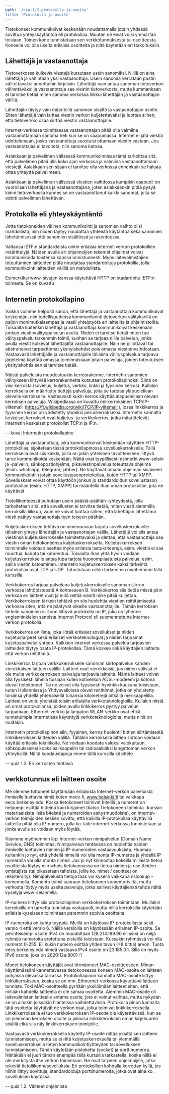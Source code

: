 ```yaml
---
path: '/osa-1/2-protokolla-ja-osoite'
title: 'Protokolla ja osoite'
---
```


<div>
<lead>Tietokoneet kommunikoivat keskenään noudattamalla jotain yhdessä sovittua yhteyskäytäntöä eli protokollaa. Muuten ne eivät voisi ymmärtää toisiaan. Toinen kone tunnistetaan sen verkkotunnuksesta tai osoitteesta. Koneella voi olla useita erilaisia osoitteita ja niitä käytetään eri tarkoituksiin.</lead>
</div>


## Lähettäjä ja vastaanottaja

Tietoverkossa kulkevia viestejä kutsutaan usein sanomiksi. Niillä on aina lähettäjä ja vähintään yksi vastaanottaja. Usein sanomia verrataan postin välitettäväksi annettuihin kirjeisiin. Lähettäjä vain antaa sanoman tietoverkon välitettäväksi ja vastaanottaja saa viestin tietoverkosta, mutta kummankaan ei tarvitse tietää miten sanoma verkossa liikkui lähettäjän ja vastaanottajan välillä.

Lähettäjän täytyy vain määritellä sanoman sisältö ja vastaanottajan osoite. Sitten lähettäjä vain laittaa viestin verkon kuljetettavaksi ja luottaa siihen, että tietoverkko osaa siirtää viestin vastaanottajalle.

Internet-verkossa toimittaessa vastaanottajan pitää olla valmiina vastaanottamaan sanoma heti kun se on saapumassa. Internet ei jätä viestiä odottelemaan, josko vastaanottaja suostuisi ottamaan viestin vastaan. Jos vastaanottajaa ei tavoiteta, niin sanoma katoaa.

Asiakkaan ja palvelimen välisessä kommunikoinnissa tämä tarkoittaa sitä, että palvelimen pitää olla koko ajan verkossa ja valmiina vastaanottamaan viestejä. Asiakkaan sen sijaan ei tarvitse olla verkossa ennenkuin se haluaa ottaa yhteyttä palvelimeen.

Asiakkaan ja palvelimen välisessä viestien vaihdossa kumpikin osapuoli on vuorollaan lähettäjänä ja vastaanottajana, joten asiakkaankin pitää pysyä kiinni tietoverkossa kunnes se on vastaanottanut kaikki sanomat, joita se odotti palvelimen lähettävän.

## Protokolla eli yhteyskäyntäntö

Jotta tietokoneiden välinen kommunikointi ja sanomien vaihto olisi mahdollista, niin niiden täytyy noudattaa ythteistä käytäntöä sekä sanomien lähettämisessä että sanomien sisällössä ja rakenteessa.

Valtaosa IETF:n standardeista onkin erilaisia internet-verkon protokollien määrittelyjä. Näiden avulla eri ohjelmoijien tekemät ohjelmat voivat kommunikoida toistensa kanssa onnistuneesti. Myös laitevalmistajien toteuttamien laitteiden pitää noudattaa standardoituja protokollia, jolla kommunikointi laitteiden välillä on mahdollista.

Esimerkiksi www-sivujen kanssa käytettävä HTTP on stadardoitu IETF:n toimesta. Se on kuvattu

## Internetin protokollapino

Vaikka voimme helposti sanoa, että lähettäjä ja vastaanottaja kommunikoivat keskenään, niin todellisuudessa kommunikointi tietoverkon välityksellä on paljon monimutkaisempaa ja vaatii yhteistyötä eri laitteilta ja ohjelmistoilta. Toisaalta kuitenkin lähettäjä ja vastaanottaja kommunikoivat keskenään jonkun viestinvälityspalvelun avulla. Niiden ei tarvitse tietää miten tuo välityspalvelu tarkemmin toimii, kunhan se tarjoaa niille palvelun, jonka avulla viestit kulkevat lähettäjältä vastaanottajalle. Näin ne piilottavat tai abstrahoivat tarpeettomat yksityiskohdat pois omasta viestienvaihdostaan.
Vastaavasti lähettäjälle ja vastaanottajalle tällaista välityspalvelua tarjoava järjetelmä käyttää omassa toiminnassaan jotain palveluja, joiden toteutuksen yksityiskohtia sen ei tarvitse tietää.

Näistä palveluista  muodostuukin kerrosrakenne. Internetin sanomien välitykseen liittyvää kerrorakennetta kutsutaan protokollapinoksi. Siinä on viisi kerrosta (sovellus, kuljetus, verkko, linkki ja fyysinen kerros). Kullakin kerroksella on määritelty tiettyjä palveluja, joita se tarjoaa yläpuolellaan olevalle kerrokselle. Vastaavasti kukin kerros käyttää alapuolellaan olevan kerroksen palveluja. Wikipediassa on kuvattu nelikerroksinen TCP/IP-viitemalli (https://fi.wikipedia.org/wiki/TCP/IP-viitemalli), jossa linkkikerros ja fyysinen kerros on yhdistetty yhdeksi peruskerrokseksi. Internetin kannalta keskeiset kerrokset ovat kuljetus- ja verkkokerros, jotka määrittelevät internetin keskeiset protokollat TCP:n ja IP:n.


-- kuva: Internetin protokollapino
<div>
<illustrations motive="ch-1-2-kaannos-linkitys-draft" frombottom="0" totalheight="70%"></illustrations>
</div>

Lähettäjä ja vastaanottaja, joka kommunikoivat keskenään käyttäen HTTP-protokollaa, sijoitetaan tässä protokollapinossa sovelluskerrokselle. Tällä kerroksella ovat siis kaikki, joilla on jokin yhteiseen tavoitteeseen liittyvä tarve kommunikoida keskenään. Näitä ovat tyypillisesti esimerki www-selain ja -palvelin, sähköpostiohjelma, pikaviestinpalvelua toteuttava ohjelma (esim. whatsapp, telegram, jabber). Ne käyttävät omaan ohjelman sisäiseen kommunikointiin jotain sovellustasonprotokollaa, kuten HTTP tai XMPP. Sovelluskset voivat ottaa käyttöön jonkun jo standardoidun sovellustason protokollan (esim. HTTP, XMPP) tai määritellä ihan oman protokollan, jota ne käyttävät.

Tietoliikenteessä puhutaan usein päästä-päähän -yhteydestä, jolla tarkoitetaan sitä, että sovellusten ei tarvitse tietää, miten viesti alemmilla kerroksilla liikkuu, vaan ne voivat luottaa siihen, että lähettäjän lähettämä viesti päätyy vastaanottajalleen toiseen päähän.

Kuljetuskerroksen tehtävä on nimenomaan tarjota sovelluskerrokselle tällainen yhteys lähettäjän ja vastaanottajan välille. Lähettäjä voi siis antaa viestinsä kuljetuskerrokselle toimitettavaksi ja olettaa, että vastaanottaja saa viestin oman tietokoneensa kuljetuskerrokselta. Kuljetuskerroksen toiminnalle voidaan asettaa myös erilaisia laatukriteerejä, esim. viestiä ei saa muuttua, kadota tai kahdentua. Toisaalta ihan yhtä hyvin voidaan kuljetuskerrokselle antaa lupa tarjota huonompilaatuista palvelua, esim. sallia viestin katoaminen. Internetin kuljetuskerroksen kaksi tärkeintä protokollaa ovat TCP ja UDP. Tutustutaan niihin tarkemmin myöhemmin tällä kurssilla.

Verkkokerros tarjoaa palveluna kuljetuskerrokselle sanoman siirron verkossa lähtöpisteestä A kohteeseen B. Verkkokerros siis tietää missä päin verkkoa eri laitteet ovat ja mitä reittiä viestit niille pitää kuljettaa. Verkkokerroksen tärkein tehtävä on siis huolehtia viestien reittitämisestä verkossa siten, että ne päätyvät oikeille vastaanottajille. Tämän kerroksen tärkein sanomien siirtoon liittyvä protokolla on IP, joka on lyhenne englanninkielen sanoista Internet Protocol eli suomennettuna Internet-verkon protokolla.

Verkkokerros on liima, joka liittää erilaiset sovellukset ja niiden kuljetustarpeet sekä erilaiset verkkoteknologiat ja niiden tarjoamat kuljetuspalvelut yhteen. Kaikkien internet verkossa palvelua tarjoavien laitteiden täytyy osata IP-protokollaa. Tämä koskee sekä käyttäjien laitteita että verkon reitittimiä.

Linkkikerros tarjoaa verkkokerrokselle sanoman siirtopalvelun kahden vierekkäisen laitteen välillä. Laitteet ovat vierekkäisiä, jos niiden välissä ei ole muita verkkokerroksen palveluja tarjoavia laitteita. Nämä laitteet voivat olla fyysisesti lähellä toisiaan kuten kotiverkon ADSL-modeemi ja kotona olevat tietokoneet. Tai ne voivat olla fyysisesti hyvinkin kaukana toisistaan, kuten Hollannissa ja Yhdysvalloissa olevat reitittimet, jotka on yhdistetty toisiinsa yhdellä yhtenäisellä tuhansia kilometrejä pitkällä merikaapelilla.
Laitteet on voitu yhdistää toisiin erilaisilla verkkoteknologioilla. Kullakin niistä on omat protokollansa, joiden avulla linkkikerros pystyy palvelun tarjoamaan. Ethernet-verkko ja langaton WLAN-verkko ovat ehkä tunnetuimpia Internetissa käytettyjä verkkoteknologioita, mutta niitä on muitakin.

Internetin protokollapinon alin, fyysinen, kerros huolehtii bittien siirtämisestä linkkikerroksen laitteiden välillä. Tälläkin kerroksella bittien siirtoon voidaan käyttää erilaisia tekniikoita. Ne voidaan koodata valoksi valokuituun, sähköpulsseiksi koaksiaalikaapeliin tai radioaalloiksi langattoman verkon yhteyksillä. Näitä koodaustapoja emme tällä kurssilla käsittele.

-- quiz 1.2. Eri kerrosten tehtäviä
<div><quiznator id="5bae056c7ece1102a5127dff"></quiznator></div>

## verkkotunnus eli laitteen osoite

Me olemme tottuneet käyttämään erilaisista Internet-verkon palveluista ihmiselle luettavia nimiä kuten mooc.fi, www.helsinki.fi tai vaikkapa eecs.berkeley.edu. Koska tietokoneet toimivat biteillä ja numerot on helpompi esittää bitteinä kuin kirjaimet (katso Tietokoneen toiminta -kurssin materiaaleista lisää biteistä ja numeroiden esitysmuodoista), on internet-verkon toimijoiden kesken sovittu, että kaikilla IP-protokollaa käyttävillä laitteilla pitää olla IP-numero, jolla ko. laite internet-verkossa tunnistetaan ja jonka avulla se voidaan myös löytää.

Käymme myöhemmin läpi Internet-verkon nimipalvelun (Domain Name Service, DNS) toimintaa. Nimipalvelun tehtävänä on huolehtia näiden ihmiselle luettavien nimien ja IP-numeroiden vastaavuuksista. Huomaa kuitenkin jo nyt, että yhdellä nimellä voi olla monta IP-numeroa ja yhdellä IP-numerolla voi olla monta nimeä. Jos jo nyt kiinnostaa kokeilla millaista tietoa osoitteista löytyy niin whois tietokannassa on tietoa nimien ja osoitteiden omistajista (tai oikeastaan tahoista, joille ko. nimet / osoitteet on rekisteröity). Nimipalvelusta tietoja taas voi kysellä vaikkapa nslookup -komennolla. Komento toimii suoraan tietokoneen komentoriviltä, mutta verkosta löytyy myös useita palveluja, jotka sallivat käyttäjiensä tehdä näitä kyselyjä www-selaimella.

IP-numero liittyy siis protokollapinon verkkokerroksen toimintaan. Muillakin kerroksilla on tarvetta tunnistaa vastapuoli, mutta niillä kerroksilla käytetään erilaisia kyseiseen toimintaan paremmin sopivia osoitteita.

IP-numeroita on kahta tyyppiä. Meillä on käytössä IP-protokollasta sekä versio 4 että versio 6. Näillä versioilla on käytössään erilainen IP-osoite. Se perinteisempi osoite IPv4 on muodoltaan 128.214.189.90  eli siinä on neljä ryhmää numeroita erotettuna pisteillä toisistaan. Kussakin ryhmässä voi olla numerot 0-255. Eli kukin numero esittää yhden tavun (=8 bittiä) arvon. Tuota eecs.berkeley.edu nimeä vastaava IPv4 osoite on 23.185.0.1. Sillä on myös IPv6 osoite, joka on 2620:12a:8001::1

Monet tietokoneen käyttäjät ovat törmänneet MAC-osoitteeseen. Minun käyttämässäni kannettavassa tietokoneessa koneen MAC-osoite on laitteen pohjassa olevassa tarrassa. Protokollapinon kannalta MAC-osoite liittyy linkkikerrokseen, koska se on mm. Ethnernet-verkossa käytettävä laitteen tunniste. Toki MAC-osoitteella pyritään yksilöimään laitteet siten, että millään kahdella laitteella ei ole samaa osoitetta. Aiemmin MAC-osoite oli laitevalmistan laitteelle antama osoite, jota ei voinut vaihtaa, mutta nykyään se on ainakin joissakin tilanteissa vaihdettavissa. Protokolla pinon kannalta tätä osoitetta käyttävät ne verkon osat, jotka toimivat linkkikerroksella. Linkkikerroksella ei tuo verkkokerroksen IP-osoite ole käytettävissä, kun se on ylemmän kerroksen osoite ja piilossa linkkikerroksen oman kirjekuoren sisällä eikä siis näy linkkikerroksen toimijoille.

Vastaavasti verkkokerroksella käytetty  IP-osoite riittää yksittäisen laitteen tunnistamiseen, mutta se ei riitä kuljetuskerroksella tai ylemmällä svoelluskerroksella tietyn kommunikointiyhteyden tai sovelluksen tunnistamiseen. Tähän käytetään pistoketta (socket) ja porttinumeroa. Näitäkään ei juuri tämän enempää tällä kurssilla tarkastella, koska niillä ei ole merkitystä itse verkon toimintaan. Ne ovat tarpeen ohjelmoijille, jotka tekevät tietoliikennesovelluksia. Eri protokollien kohdalla kerrottan kyllä, jos niihin liittyy sovittuja, standardoiduja porttinumeroita, jotka ovat aina ko. sovelluksen käytössä.



-- quiz 1.2. Väitteet ohjelmista
<div><quiznator id="5bae056c7ece1102a5127dff"></quiznator></div>
